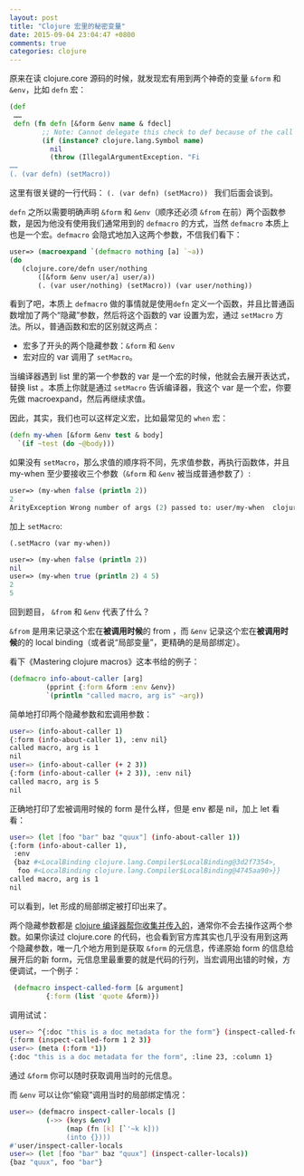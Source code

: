 ```yaml
---
layout: post
title: "Clojure 宏里的秘密变量"
date: 2015-09-04 23:04:47 +0800
comments: true
categories: clojure
---
```


原来在读 clojure.core 源码的时候，就发现宏有用到两个神奇的变量 `&form` 和  `&env`，比如 `defn` 宏：

```clojure
(def 
 ……
 defn (fn defn [&form &env name & fdecl]
        ;; Note: Cannot delegate this check to def because of the call to (with-meta name ..)
        (if (instance? clojure.lang.Symbol name)
          nil
          (throw (IllegalArgumentException. "Fi
……    
(. (var defn) (setMacro))      
```         

这里有很关键的一行代码： `(. (var defn) (setMacro)) ` 我们后面会谈到。

`defn` 之所以需要明确声明 `&form` 和  `&env`（顺序还必须 `&from` 在前）两个函数参数，是因为他没有使用我们通常用到的 `defmacro` 的方式，当然 `defmacro` 本质上也是一个宏。`defmacro` 会隐式地加入这两个参数，不信我们看下：

```clojure
user=> (macroexpand `(defmacro nothing [a] `~a))
(do 
   (clojure.core/defn user/nothing 
       ([&form &env user/a] user/a)) 
       (. (var user/nothing) (setMacro)) (var user/nothing))
```

看到了吧，本质上 `defmacro` 做的事情就是使用`defn` 定义一个函数，并且比普通函数增加了两个“隐藏”参数，然后将这个函数的 var 设置为宏，通过 `setMacro` 方法。所以，普通函数和宏的区别就这两点：

* 宏多了开头的两个隐藏参数：`&form` 和  `&env`
* 宏对应的 var 调用了 `setMacro`。

当编译器遇到 list 里的第一个参数的 var 是一个宏的时候，他就会去展开表达式，替换 list 。本质上你就是通过 `setMacro` 告诉编译器，我这个 var 是一个宏，你要先做 macroexpand，然后再继续求值。

因此，其实，我们也可以这样定义宏，比如最常见的 `when` 宏：

```clojure
(defn my-when [&form &env test & body]
  `(if ~test (do ~@body)))
```

如果没有 `setMacro`，那么求值的顺序将不同，先求值参数，再执行函数体，并且 my-when 至少要接收三个参数（`&form` 和  `&env` 被当成普通参数了）:

```clojure
user=> (my-when false (println 2))
2
ArityException Wrong number of args (2) passed to: user/my-when  clojure.lang.AFn.throwArity (AFn.java:429)
```

加上 `setMacro`:

```clojure
(.setMacro (var my-when))

user=> (my-when false (println 2))
nil
user=> (my-when true (println 2) 4 5)
2
5
```

回到题目， `&from` 和 `&env` 代表了什么？

`&from` 是用来记录这个宏在**被调用时候**的 from ，而 `&env` 记录这个宏在**被调用时候**的的 local binding（或者说“局部变量”，更精确的是局部绑定）。

看下《Mastering clojure macros》这本书给的例子：

```clojure
(defmacro info-about-caller [arg]
         (pprint {:form &form :env &env})
         `(println "called macro, arg is" ~arg))
```

简单地打印两个隐藏参数和宏调用参数：

```sh
user=> (info-about-caller 1)
{:form (info-about-caller 1), :env nil}
called macro, arg is 1
nil
user=> (info-about-caller (+ 2 3))
{:form (info-about-caller (+ 2 3)), :env nil}
called macro, arg is 5
nil
```

正确地打印了宏被调用时候的 form 是什么样，但是 env 都是 nil，加上 let 看看：

```sh
user=> (let [foo "bar" baz "quux"] (info-about-caller 1))
{:form (info-about-caller 1),
 :env
 {baz #<LocalBinding clojure.lang.Compiler$LocalBinding@3d2f7354>,
  foo #<LocalBinding clojure.lang.Compiler$LocalBinding@4745aa90>}}
called macro, arg is 1
nil
```

可以看到，let 形成的局部绑定被打印出来了。

两个隐藏参数都是 [clojure 编译器帮你收集并传入的](https://github.com/clojure/clojure/blob/master/src/jvm/clojure/lang/Compiler.java#L6778-L6783)，通常你不会去操作这两个参数。如果你读过 clojure.core 的代码，也会看到官方库其实也几乎没有用到这两个隐藏参数，唯一几个地方用到是获取 `&form` 的元信息，传递原始 form 的信息给展开后的新 form，元信息里最重要的就是代码的行列，当宏调用出错的时候，方便调试，一个例子：

```clojure
 (defmacro inspect-called-form [& argument]
         {:form (list 'quote &form)})
```

调用试试：

```sh
user=> ^{:doc "this is a doc metadata for the form"} (inspect-called-form 1 2 3)
{:form (inspect-called-form 1 2 3)}
user=> (meta (:form *1))
{:doc "this is a doc metadata for the form", :line 23, :column 1}
```

通过 `&form` 你可以随时获取调用当时的元信息。

而 `&env` 可以让你“偷窥”调用当时的局部绑定情况：

```sh
user=> (defmacro inspect-caller-locals []
         (->> (keys &env)
              (map (fn [k] [`'~k k]))
              (into {})))
#'user/inspect-caller-locals
user=> (let [foo "bar" baz "quux"] (inspect-caller-locals))
{baz "quux", foo "bar"}
```










